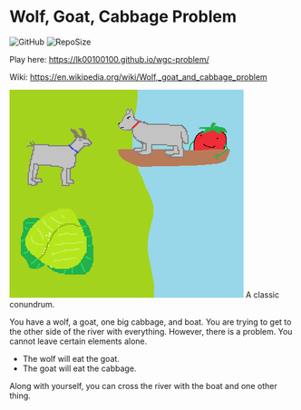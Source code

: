 # Wolf, Goat, Cabbage Problem
![GitHub](https://img.shields.io/github/license/LK00100100/wgc-problem.svg)
![RepoSize](https://img.shields.io/github/repo-size/LK00100100/wgc-problem.svg)

Play here: https://lk00100100.github.io/wgc-problem/

Wiki: https://en.wikipedia.org/wiki/Wolf,_goat_and_cabbage_problem

![alt text](https://raw.githubusercontent.com/LK00100100/wgc-problem/master/screenshot.png "Demo")
A classic conundrum.

You have a wolf, a goat, one big cabbage, and boat. You are trying to get to the other side of the river with everything.
However, there is a problem. You cannot leave certain elements alone.
- The wolf will eat the goat.
- The goat will eat the cabbage.

Along with yourself, you can cross the river with the boat and one other thing.
